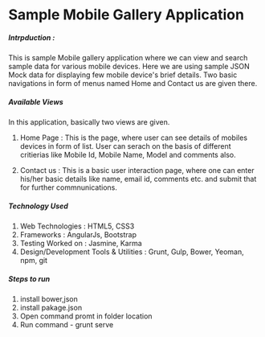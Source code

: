 # Sample Mobile Gallery Application

##### Intrpduction : 
This is sample Mobile gallery application where we can view and search sample data for various mobile devices. Here we are using sample JSON Mock data for displaying few mobile device's brief details. Two basic navigations in form of menus named Home and Contact us are given there.

##### Available Views

In this application, basically two views are given.
1) Home Page : This is the page, where user can see details of mobiles devices in form of list. User can serach on the basis of different critierias like Mobile Id, Mobile Name, Model and comments also.

2) Contact us : This is a basic user interaction page, where one can enter his/her basic details like name, email id, comments etc. and submit that for further commnunications.

##### Technology Used 
1) Web Technologies : HTML5, CSS3
2) Frameworks : AngularJs, Bootstrap
3) Testing Worked on : Jasmine, Karma
4) Design/Development Tools & Utilities : Grunt, Gulp, Bower, Yeoman, npm, git 

##### Steps to run

1) install bower,json
2) install pakage.json
3) Open command promt in folder location
4) Run command - grunt serve